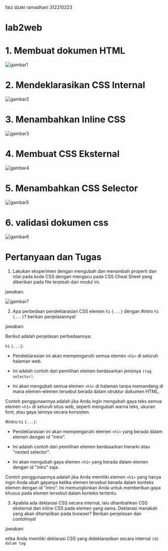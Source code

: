 faiz dzaki ramadhani
312210223
# lab2web

# 1. Membuat dokumen HTML

![gambar1](https://github.com/faizdzakiramadhani/lab2web/assets/115913915/e2fc0446-438a-455e-a72a-e0e10d7e2e8f)


# 2. Mendeklarasikan CSS Internal

![gambar2](https://github.com/faizdzakiramadhani/lab2web/assets/115913915/a395b075-8f86-4fec-86fe-7ae62e48a6d3)


# 3. Menambahkan Inline CSS

![gambar3](https://github.com/faizdzakiramadhani/lab2web/assets/115913915/35ef131c-1b27-43e3-a41f-a1b4f91ec13b)


# 4. Membuat CSS Eksternal

![gambar4](https://github.com/faizdzakiramadhani/lab2web/assets/115913915/307535cd-e0d6-48dd-b9e7-c8a261a40cb2)



# 5. Menambahkan CSS Selector

![gambar5](https://github.com/faizdzakiramadhani/lab2web/assets/115913915/137a42c0-8d9d-4f0b-b0f5-c8a584e191be)

# 6. validasi dokumen css

![gambar6](https://github.com/faizdzakiramadhani/lab2web/assets/115913915/1ac7f2b0-7b12-46b1-b1ad-0ca289278d02)



# Pertanyaan dan Tugas

1. Lakukan eksperimen dengan mengubah dan menambah properti dan nilai pada kode CSS
dengan mengacu pada CSS Cheat Sheet yang diberikan pada file terpisah dari modul ini.

jawaban: 

![gambar7](https://github.com/faizdzakiramadhani/lab2web/assets/115913915/cf286f12-6855-479c-a1cd-2a3a72741fc8)


2. Apa perbedaan pendeklarasian CSS elemen `h1` `{...}` dengan #intro `h1` `{...}`? berikan
penjelasannya!

jawaban:

Berikut adalah penjelasan perbedaannya:

`h1` `{...}`:

- Pendeklarasian ini akan mempengaruhi semua elemen `<h1>` di seluruh halaman web.
  
- Ini adalah contoh dari pemilihan elemen berdasarkan jenisnya `(tag selector)`. 

- Ini akan mengubah semua elemen `<h1>` di halaman tanpa memandang di mana elemen-elemen tersebut berada dalam struktur dokumen HTML.

Contoh penggunaannya adalah jika Anda ingin mengubah gaya teks semua elemen `<h1>` di seluruh situs web, seperti mengubah warna teks, ukuran font, atau gaya lainnya secara konsisten.

#intro `h1` `{...}`:

- Pendeklarasian ini akan mempengaruhi elemen `<h1>` yang berada dalam elemen dengan id "intro".
  
- Ini adalah contoh dari pemilihan elemen berdasarkan hierarki atau "nested selector".
  
- Ini akan mengubah gaya elemen `<h1>` yang berada dalam elemen dengan id "intro" saja.
  
Contoh penggunaannya adalah jika Anda memiliki elemen `<h1>` yang hanya ingin Anda ubah gayanya ketika elemen tersebut berada dalam konteks elemen dengan id "intro". Ini memungkinkan Anda untuk memberikan gaya khusus pada elemen tersebut dalam konteks tertentu.


3. Apabila ada deklarasi CSS secara internal, lalu ditambahkan CSS eksternal dan inline CSS pada
elemen yang sama. Deklarasi manakah yang akan ditampilkan pada browser? Berikan
penjelasan dan contohnya!

jawaban:

etika Anda memiliki deklarasi CSS yang dideklarasikan secara internal `(di dalam tag `<style>` dalam elemen `<head>`)`, CSS eksternal `(di dalam file eksternal dengan ekstensi .css)`, dan CSS inline `(langsung dalam atribut style elemen HTML yang bersangkutan)` yang mempengaruhi elemen yang sama, prinsip "specificity" dan urutan pengaturan akan mempengaruhi deklarasi mana yang akan ditampilkan oleh browser.

Contoh:

`<p id="paragraf" class="teks-merah" style="color: blue;">`Ini adalah teks paragraf.`</p>`

Dan ada CSS yang terkait:

CSS Internal:

`<style>`
  p `{
    color: green;
  }`
`</style>`

CSS Eksternal `(styles.css)`:

.teks-merah `{
  color: red;
}`


4. Pada sebuah elemen HTML terdapat ID dan Class, apabila masing-masing selector tersebut
terdapat deklarasi CSS, maka deklarasi manakah yang akan ditampilkan pada browser?
Berikan penjelasan dan contohnya! `( `<p id="paragraf-1" class="text-paragraf">` )`

jawaban:

Ketika sebuah elemen HTML memiliki baik ID maupun Class, deklarasi CSS yang akan ditampilkan oleh browser akan dipengaruhi oleh kombinasi dari keduanya. Namun, perlu diingat bahwa ID 

memiliki prioritas yang lebih tinggi daripada Class. Berikut adalah penjelasan lebih lanjut dan contohnya:

`<p id="paragraf-1" class="text-paragraf">`Ini adalah teks paragraf.`</p>`

Jika ada deklarasi CSS sebagai berikut:

#paragraf-1 `{
  color: red;
}`

.text-paragraf `{
  color: blue;
}`

alam kasus ini, deklarasi CSS dengan ID selector `(#paragraf-1)` akan memiliki prioritas tertinggi. Oleh karena itu, warna teks paragraf ini akan menjadi merah, sesuai dengan deklarasi color: red;. Deklarasi CSS dengan class selector `(text-paragraf)` akan diabaikan dalam hal ini karena ID selector memiliki prioritas yang lebih tinggi.

Jadi, pada elemen HTML `<p id="paragraf-1" class="text-paragraf">`, deklarasi CSS yang akan ditampilkan adalah color: red; karena ID selector `(#paragraf-1)` memiliki prioritas yang lebih tinggi daripada class selector `(text-paragraf)`.
